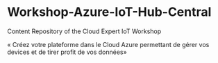 # Workshop-Azure-IoT-Hub-Central

Content Repository of the Cloud Expert IoT Workshop

« Créez votre plateforme dans le Cloud Azure permettant de gérer vos devices et de tirer profit de vos données»
